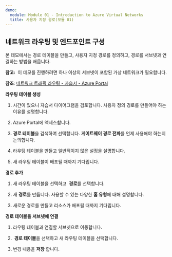 ```yaml
---
demo:
  module: Module 01 - Introduction to Azure Virtual Networks
  title: 사용자 지정 경로(모듈 01)
---
```

## 네트워크 라우팅 및 엔드포인트 구성

본 데모에서는 경로 테이블을 만들고, 사용자 지정 경로를 정의하고, 경로를 서브넷과 연결하는 방법을 배웁니다.

**참고:**  이 데모를 진행하려면 하나 이상의 서브넷이 포함된 가상 네트워크가 필요합니다.

**참조**: [네트워크 트래픽 라우팅 - 자습서 - Azure Portal](https://learn.microsoft.com/azure/virtual-network/tutorial-create-route-table-portal#create-a-route-table)

**라우팅 테이블 생성**

1. 시간이 있으니 자습서 다이어그램을 검토합니다. 사용자 정의 경로를 만들어야 하는 이유를 설명합니다. 

1. Azure Portal에 액세스합니다.

1. **경로 테이블**을 검색하여 선택합니다. **게이트웨이 경로 전파**를 언제 사용해야 하는지 논의합니다. 

1. 라우팅 테이블을 만들고 일반적이지 않은 설정을 설명합니다. 

1. 새 라우팅 테이블이 배포될 때까지 기다립니다.

**경로 추가**

1.  새 라우팅 테이블을 선택하고  **경로**를 선택합니다.

1.  새 **경로**를 만듭니다. 사용할 수 있는 다양한 **홉 유형**에 대해 설명합니다. 

1.  새로운 경로를 만들고 리소스가 배포될 때까지 기다립니다.
 
**경로 테이블을 서브넷에 연결**

1.  라우팅 테이블과 연결할 서브넷으로 이동합니다.

1.   **경로 테이블**을 선택하고 새 라우팅 테이블을 선택합니다. 

1.  변경 내용을 **저장** 합니다.


